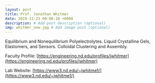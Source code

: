 ```yaml
---
layout: post
title: Prof. Jonathan Whitmer
date: 2019-11-23 00:00:10 +0000
description: # Add post description (optional)
img: whitmer_new.jpg # Add image post (optional)
---
```

Equilibrium and Nonequilibrium Polyelectrolytes. Liquid Crystalline Gels, Elastomers, and Sensors. Colloidal Clustering and Assembly.
<!--more-->

Faculty Profile: [https://engineering.nd.edu/profiles/jwhitmer](https://engineering.nd.edu/profiles/jwhitmer)

Lab Website: [https://www3.nd.edu/~jwhitme1/](https://www3.nd.edu/~jwhitme1/)
